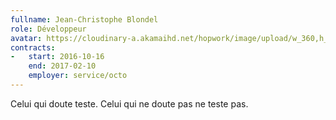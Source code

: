 ```yaml
---
fullname: Jean-Christophe Blondel
role: Développeur
avatar: https://cloudinary-a.akamaihd.net/hopwork/image/upload/w_360,h_340,c_thumb,g_auto/aljxq5wzf1fjaxwvbuyp.jpg
contracts:
-   start: 2016-10-16
    end: 2017-02-10
    employer: service/octo
---
```


Celui qui doute teste.
Celui qui ne doute pas ne teste pas.
